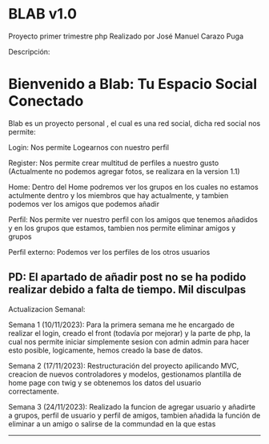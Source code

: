 # BLAB v1.0
Proyecto primer trimestre php
Realizado por José Manuel Carazo Puga

Descripción: 

# Bienvenido a Blab: Tu Espacio Social Conectado

Blab es un proyecto personal , el cual es una red social, dicha red social nos permite:

Login:
Nos permite Logearnos con nuestro perfil


Register:
Nos permite crear multitud de perfiles a nuestro gusto (Actualmente no podemos agregar fotos, se realizara en la version 1.1)


Home:
Dentro del Home podremos ver los grupos en los cuales no estamos actulmente dentro y los miembros que hay actualmente, y tambien podemos ver los amigos que podemos añadir


Perfil: 
Nos permite ver nuestro perfil con los amigos que tenemos añadidos y en los grupos que estamos, tambien nos permite eliminar amigos y grupos


Perfil externo:
Podemos ver los perfiles de los otros usuarios






PD: El apartado de añadir post no se ha podido realizar debido a falta de tiempo. Mil disculpas
----------------------------------------------------------------------------------------------------------------------------------------------------------------------------------------------------------------
Actualizacion Semanal:

  Semana 1 (10/11/2023): Para la primera semana me he encargado de realizar el login, creado el front (todavía por mejorar) y la parte de php, la cual nos permite iniciar simplemente sesion con admin admin
  para hacer esto posible, logicamente, hemos creado la base de datos.

  Semana 2 (17/11/2023): Restructuración del proyecto apilicando MVC, creacion de nuevos controladores y modelos, gestionamos plantilla de home page con twig y se obtenemos los datos del usuario           
  correctamente.

  Semana 3 (24/11/2023): Realizado la funcion de agregar usuario y añadirte a grupos, perfil de usuario y perfil de amigos, tambien añadida la función de eliminar a un amigo o salirse de la commundad en la que estas

  ----------------------------------------------------------------------------------------------------------------------------------------------------------------------------------------------------------------

